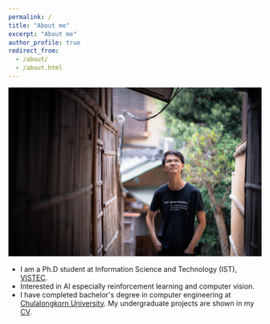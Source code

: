 ```yaml
---
permalink: /
title: "About me"
excerpt: "About me"
author_profile: true
redirect_from: 
  - /about/
  - /about.html
---
```


![BG1](/images/about_me.jpg)

* I am a Ph.D student at Information Science and Technology (IST), [VISTEC](https://www.vistec.ac.th/).
* Interested in AI especially reinforcement learning and computer vision.
* I have completed bachelor's degree in computer engineering at [Chulalongkorn University](https://chula.ac.th/en/). My undergraduate projects are shown in my [CV](/files/cv.pdf).
